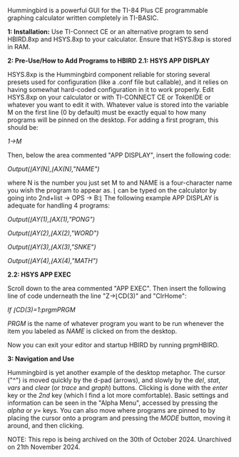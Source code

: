 Hummingbird is a powerful GUI for the TI-84 Plus CE programmable graphing calculator written completely in TI-BASIC.

**1: Installation:**
Use TI-Connect CE or an alternative program to send HBIRD.8xp and HSYS.8xp to your calculator. Ensure that HSYS.8xp is stored in RAM.

**2: Pre-Use/How to Add Programs to HBIRD**
**2.1: HSYS APP DISPLAY**

  HSYS.8xp is the Hummingbird component reliable for storing several presets used for configuration (like a .conf file but callable), and it relies on having somewhat hard-coded configuration in it to work properly.
Edit HSYS.8xp on your calculator or with TI-CONNECT CE or TokenIDE or whatever you want to edit it with. Whatever value is stored into the variable M on the first line (0 by default) must be exactly equal to
how many programs will be pinned on the desktop. For adding a first program, this should be:

_1→M_

  Then, below the area commented "APP DISPLAY", insert the following code:
  
_Output(⌊AY(_N_),⌊AX(_N_),"_NAME_")_

  where N is the number you just set M to and NAME is a four-character name you wish the program to appear as. ⌊ can be typed on the calculator by going into 2nd+list -> OPS -> B:⌊ The following example APP DISPLAY is adequate for
handling 4 programs:

_Output(⌊AY(1),⌊AX(1),"PONG")_

_Output(⌊AY(2),⌊AX(2),"WORD")_

_Output(⌊AY(3),⌊AX(3),"SNKE")_

_Output(⌊AY(4),⌊AX(4),"MATH")_

**2.2: HSYS APP EXEC**

  Scroll down to the area commented "APP EXEC". Then insert the following line of code underneath the line "Z→⌊CD(3)" and "ClrHome":
  
_If ⌊CD(3)=1:prgmPRGM_

  _PRGM_ is the name of whatever program you want to be run whenever the item you labeled as _NAME_ is clicked on from the desktop.
  
Now you can exit your editor and startup HBIRD by running prgmHBIRD.

**3: Navigation and Use**

  Hummingbird is yet another example of the desktop metaphor. The cursor ("^\") is moved quickly by the d-pad (arrows), and slowly by the _del_, _stat_, _vars_ and _clear_ (or _trace_ and _graph_) buttons. Clicking is done with the
_enter_ key or the _2nd_ key (which I find a lot more comfortable). Basic settings and information can be seen in the "Alpha Menu", accessed by pressing the _alpha_ or _y=_ keys. You can also move where programs are pinned to by
placing the cursor onto a program and pressing the _MODE_ button, moving it around, and then clicking.

NOTE: This repo is being archived on the 30th of October 2024. Unarchived on 21th November 2024.

